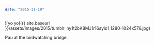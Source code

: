 ```yaml
---
date: "2015-11-19"
---
```


![yo yo]({{ site.baseurl }}/assets/images/2015/tumblr_ny1t2bK8MJ1r16syio1_1280-1024x576.jpg)

Pau at the birdwatching bridge.
